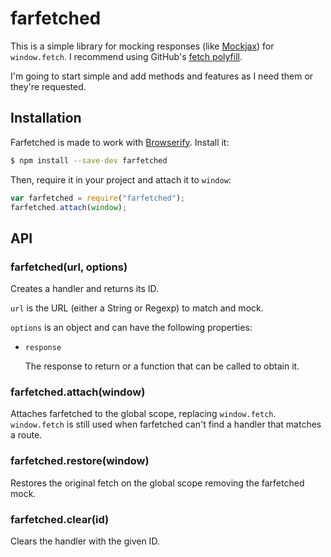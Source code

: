 # farfetched

This is a simple library for mocking responses (like
[Mockjax](https://github.com/jakerella/jquery-mockjax)) for `window.fetch`.
I recommend using GitHub's [fetch polyfill](https://github.com/github/fetch).

I'm going to start simple and add methods and features as I need them or
they're requested.


## Installation

Farfetched is made to work with [Browserify](http://browserify.org/).
Install it:

```sh
$ npm install --save-dev farfetched
```

Then, require it in your project and attach it to `window`:

```js
var farfetched = require("farfetched");
farfetched.attach(window);
```


## API

### farfetched(url, options)

Creates a handler and returns its ID.

`url` is the URL (either a String or Regexp) to match and mock.

`options` is an object and can have the following properties:

- `response`

    The response to return or a function that can be called to obtain it.


### farfetched.attach(window)

Attaches farfetched to the global scope, replacing `window.fetch`.
`window.fetch` is still used when farfetched can't find a handler that matches
a route.

### farfetched.restore(window)

Restores the original fetch on the global scope removing the farfetched mock.

### farfetched.clear(id)

Clears the handler with the given ID.
